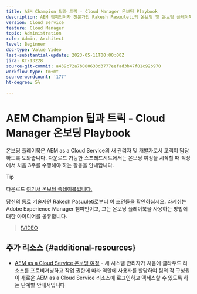```yaml
---
title: AEM Champion 팁과 트릭 - Cloud Manager 온보딩 Playbook
description: AEM 챔피언이자 전문가인 Rakesh Pasuuleti의 온보딩 및 온보딩 플레이북에 대한 이러한 팁을 확인하십시오.
version: Cloud Service
feature: Cloud Manager
topic: Administration
role: Admin, Architect
level: Beginner
doc-type: Value Video
last-substantial-update: 2023-05-11T00:00:00Z
jira: KT-13228
source-git-commit: a439c72a7b080633d3777eefad3b47f01c92b970
workflow-type: tm+mt
source-wordcount: '177'
ht-degree: 5%

---
```



# AEM Champion 팁과 트릭 - Cloud Manager 온보딩 Playbook

온보딩 플레이북은 AEM as a Cloud Service의 새 관리자 및 개발자로서 고객이 담당하도록 도와줍니다. 다운로드 가능한 스프레드시트에서는 온보딩 여정을 시작할 때 직장에서 처음 3주를 수행해야 하는 활동을 안내합니다.

>[!TIP]
>
>다운로드 [여기서 온보딩 플레이북입니다.](./assets/AEM-Cloud-Manager-Onboarding-Playbook.xlsx)

당신의 동료 기술자인 Rakesh Pasuuleti로부터 이 조언들을 확인하십시오. 라케쉬는 Adobe Experience Manager 챔피언이고, 그는 온보딩 플레이북을 사용하는 방법에 대한 아이디어를 공유합니다.

>[!VIDEO](https://video.tv.adobe.com/v/3419299?quality=12&learn=on)

## 추가 리소스 {#additional-resources}

* [AEM as a Cloud Service 온보딩 여정](https://experienceleague.adobe.com/docs/experience-manager-cloud-service/content/onboarding/journey/overview.html) - 새 시스템 관리자가 처음에 클라우드 리소스를 프로비저닝하고 작업 권한에 따라 역할에 사용자를 할당하여 팀의 각 구성원이 새로운 AEM as a Cloud Service 리소스에 로그인하고 액세스할 수 있도록 하는 단계별 안내서입니다
